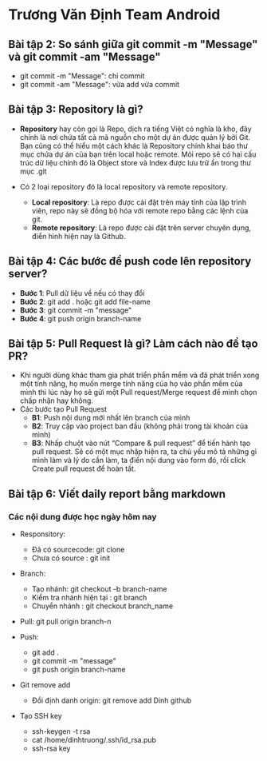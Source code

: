 # Trương Văn Định Team Android

## Bài tập 2: So sánh giữa git commit -m "Message" và git commit -am "Message"
   * git commit -m "Message": chỉ commit
   * git commit -am "Message": vừa add vừa commit
## Bài tập 3: Repository là gì?
   * **Repository** hay còn gọi là Repo, dịch ra tiếng Việt có nghĩa là kho, đây chính là nơi chứa tất cả mã nguồn cho một dự án được quản lý bởi Git. Bạn cũng có thể hiểu một cách khác là Repository chính khai báo thư mục chứa dự án của bạn trên local hoặc remote. Môi repo sẽ có hai cấu trúc dữ liệu chính đó là Object store và Index được lưu trữ ẩn trong thư mục .git

   * Có 2 loại repository đó là local repository và remote repository.

        * **Local repository**: Là repo được cài đặt trên máy tính của lập trình viên, repo này sẽ đồng bộ hóa với remote repo bằng các lệnh của git.
        * **Remote repository**: Là repo được cài đặt trên server chuyên dụng, điển hình hiện nay là Github.


## Bài tập 4: Các bước để push code lên repository server?
   * **Bước 1**: Pull dữ liệu về nếu có thay đổi
   * **Bước 2**: git add . hoặc git add file-name
   * **Bước 3**: git commit -m "message"
   * **Bước 4**: git push origin branch-name

## Bài tập 5: Pull Request là gì? Làm cách nào để tạo PR?
   * Khi người dùng khác tham gia phát triển phần mềm và đã phát triển xong một tính năng, họ muốn merge tính năng của họ vào phần mềm của mình thì lúc này họ sẽ gửi một Pull request/Merge request để mình chọn chấp nhận hay không.
   * Các bước tạo Pull Request
        * **B1**: Push nội dung mới nhất lên branch của mình
        * **B2**: Truy cập vào project ban đầu (không phải trong tài khoản của mình)
        * **B3**: Nhấp chuột vào nút “Compare & pull request” để tiến hành tạo pull request. Sẽ có một mục nhập hiện ra, ta chủ yếu mô tả những gì mình làm và lý do cần làm, ta điền nội dung vào form đó, rồi click Create pull request để hoàn tất.

## Bài tập 6: Viết daily report bằng markdown
### Các nội dung được học ngày hôm nay
   * Responsitory:
        * Đã có sourcecode: git clone
        * Chưa có source : git init
   * Branch:
        * Tạo nhánh: git checkout -b branch-name
        * Kiểm tra nhánh hiện tại : git branch
        * Chuyển nhánh : git checkout branch_name
   * Pull: git pull origin branch-n
   * Push:
        * git add .
        * git commit -m "message"
        * git push origin branch-name

   * Git remove add
        * Đổi định danh origin: git remove add Dinh github
   * Tạo SSH key
        * ssh-keygen -t rsa
        * cat /home/dinhtruong/.ssh/id_rsa.pub
        * ssh-rsa key
